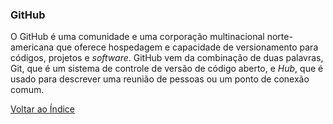 ### GitHub

O GitHub é uma comunidade e uma corporação multinacional norte-americana que oferece hospedagem e capacidade de versionamento para códigos, projetos e _software_. GitHub vem da combinação de duas palavras, Git, que é um sistema de controle de versão de código aberto, e _Hub_, que é usado para descrever uma reunião de pessoas ou um ponto de conexão comum.

[Voltar ao Índice](../)